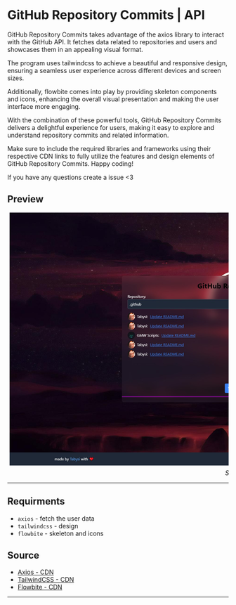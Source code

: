 # GitHub Repository Commits | API

GitHub Repository Commits takes advantage of the axios library to interact with the GitHub API. It fetches data related to repositories and users and showcases them in an appealing visual format.

The program uses tailwindcss to achieve a beautiful and responsive design, ensuring a seamless user experience across different devices and screen sizes.

Additionally, flowbite comes into play by providing skeleton components and icons, enhancing the overall visual presentation and making the user interface more engaging.

With the combination of these powerful tools, GitHub Repository Commits delivers a delightful experience for users, making it easy to explore and understand repository commits and related information.

Make sure to include the required libraries and frameworks using their respective CDN links to fully utilize the features and design elements of GitHub Repository Commits. Happy coding!

If you have any questions create a issue <3

## Preview

<style>
  #slideshow {
    display: flex;
    overflow-x: auto;
    scroll-behavior: smooth;
    scrollbar-width: none; /* Hide scrollbar for a cleaner look */
  }

  #slideshow::-webkit-scrollbar {
    display: none; /* Hide scrollbar for a cleaner look in webkit browsers */
  }

  figure {
    margin: 0;
    flex: 0 0 auto;
    padding: 0 5px;
  }

  figcaption {
    text-align: center;
    margin-top: 5px;
    font-style: italic;
  }
</style>

<div id="slideshow">
  <figure>
    <img src="./src/Screenshot 2023-07-23 174838.jpg" alt="Slide 1">
    <figcaption>Slide 1</figcaption>
  </figure>
  <figure>
    <img src="./src/Screenshot 2023-07-23 174929.jpg" alt="Slide 2">
    <figcaption>Slide 2</figcaption>
  </figure>
</div>

---

## Requirments

- `axios` - fetch the user data
- `tailwindcss` - design
- `flowbite` - skeleton and icons

## Source

- [Axios - CDN](https://axios-http.com/de/)
- [TailwindCSS - CDN](https://tailwindcss.com/docs/installation/play-cdn)
- [Flowbite - CDN](https://flowbite.com/docs/components/skeleton/)


---